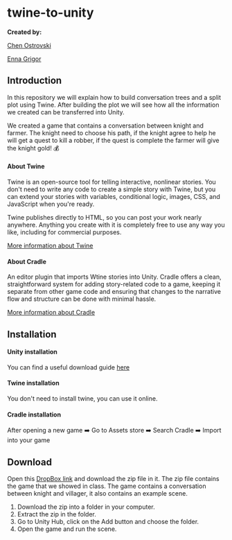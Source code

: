 # twine-to-unity

**Created by:**

[Chen Ostrovski](https://github.com/ChenOst)

[Enna Grigor](https://github.com/ennagrigor)

## Introduction
In this repository we will explain how to build conversation trees and a split plot 
using Twine.
After building the plot we will see how all the information we created can be 
transferred into Unity.

We created a game that contains a conversation between knight and farmer.
The knight need to choose his path, if the knight agree to help he will get a quest to kill
a robber, if the quest is complete the farmer will give the knight gold! :moneybag:

#### About Twine
Twine is an open-source tool for telling interactive, nonlinear stories.
You don't need to write any code to create a simple story with Twine, but you can extend your stories with variables, conditional logic, images, CSS, and JavaScript when you're ready.

Twine publishes directly to HTML, so you can post your work nearly anywhere.
 Anything you create with it is completely free to use any way you like, including for commercial purposes.
 
[More information about Twine](https://github.com/ChenOst/twine-to-unity/tree/master/twine/Twine.pdf)
#### About Cradle
An editor plugin that imports Wtine stories into Unity. 
Cradle offers a clean, straightforward system for adding story-related code to a game, keeping it separate from other game code and ensuring that changes to the narrative flow and structure can be done with minimal hassle.

[More information about Cradle](https://github.com/ChenOst/twine-to-unity/tree/master/cradle/Cradle.pdf)

## Installation

#### Unity installation
You can find a useful download guide [here](https://github.com/erelsgl-at-ariel/gamedev-5780/blob/master/05-unity-basics/0-unity-installation.pdf)
#### Twine installation
You don't need to install twine, you can use it online.
#### Cradle installation
After opening a new game :arrow_right: Go to Assets store :arrow_right: Search Cradle :arrow_right: Import into your game
## Download

Open this [DropBox link](https://www.dropbox.com/s/vfm03gyhc2w73dn/Class%20Project.zip?dl=0) and download the zip file in it.
The zip file contains the game that we showed in class. The game contains a conversation between knight and villager, it also contains an example scene. 

1. Download the zip into a folder in your computer.
1. Extract the zip in the folder.
1. Go to Unity Hub, click on the Add button and choose the folder.
1. Open the game and run the scene.